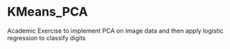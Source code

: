 # KMeans_PCA
Academic Exercise to implement PCA on image data and then apply logistic regression to classify digits
